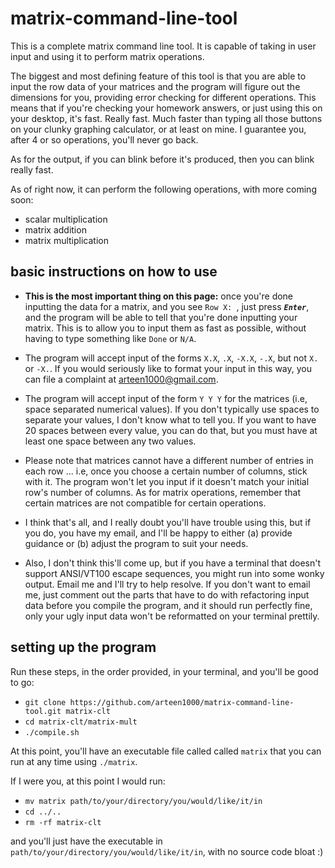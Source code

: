 # matrix-command-line-tool

This is a complete matrix command line tool. It is capable of taking in user input and using it to perform matrix operations.

The biggest and most defining feature of this tool is that you are able to input the row data of your matrices and the program will figure out the dimensions for you, providing error checking for different operations. This means that if you're checking your homework answers, or just using this on your desktop, it's fast. Really fast. Much faster than typing all those buttons on your clunky graphing calculator, or at least on mine. I guarantee you, after 4 or so operations, you'll never go back.

As for the output, if you can blink before it's produced, then you can blink really fast.

As of right now, it can perform the following operations, with more coming soon:

- scalar multiplication
- matrix addition
- matrix multiplication

## basic instructions on how to use

- **This is the most important thing on this page:** once you're done inputting the data for a matrix, and you see `Row X: `, just press ***`Enter`***, and the program will be able to tell that you're done inputting your matrix. This is to allow you to input them as fast as possible, without having to type something like `Done` or `N/A`.

- The program will accept input of the forms `X.X`, `.X`, `-X.X`, `-.X`, but not `X.` or `-X.`. If you would seriously like to format your input in this way, you can file a complaint at arteen1000@gmail.com.

- The program will accept input of the form `Y Y Y` for the matrices (i.e, space separated numerical values). If you don't typically use spaces to separate your values, I don't know what to tell you. If you want to have 20 spaces between every value, you can do that, but you must have at least one space between any two values.

- Please note that matrices cannot have a different number of entries in each row ... i.e, once you choose a certain number of columns, stick with it. The program won't let you input if it doesn't match your initial row's number of columns. As for matrix operations, remember that certain matrices are not compatible for certain operations.

- I think that's all, and I really doubt you'll have trouble using this, but if you do, you have my email, and I'll be happy to either (a) provide guidance or (b) adjust the program to suit your needs.

- Also, I don't think this'll come up, but if you have a terminal that doesn't support ANSI/VT100 escape sequences, you might run into some wonky output. Email me and I'll try to help resolve. If you don't want to email me, just comment out the parts that have to do with refactoring input data before you compile the program, and it should run perfectly fine, only your ugly input data won't be reformatted on your terminal prettily.

## setting up the program

Run these steps, in the order provided, in your terminal, and you'll be good to go:

- `git clone https://github.com/arteen1000/matrix-command-line-tool.git matrix-clt`
- `cd matrix-clt/matrix-mult`
- `./compile.sh`

At this point, you'll have an executable file called called `matrix` that you can run at any time using `./matrix`.

If I were you, at this point I would run:

- `mv matrix path/to/your/directory/you/would/like/it/in`
- `cd ../..`
- `rm -rf matrix-clt`

and you'll just have the executable in `path/to/your/directory/you/would/like/it/in`, with no source code bloat :)
